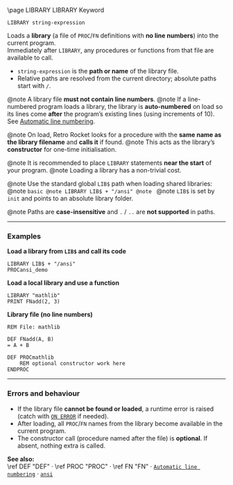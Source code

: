 \page LIBRARY LIBRARY Keyword
```basic
LIBRARY string-expression
```

Loads a **library** (a file of `PROC`/`FN` definitions with **no line numbers**) into the current program.  
Immediately after `LIBRARY`, any procedures or functions from that file are available to call.

- `string-expression` is the **path or name** of the library file.
- Relative paths are resolved from the current directory; absolute paths start with `/`.


@note A library file **must not contain line numbers**.
@note If a line-numbered program loads a library, the library is **auto-numbered** on load so its lines come **after** the program’s existing lines (using increments of 10). See [Automatic line numbering](https://github.com/brainboxdotcc/retro-rocket/wiki/Automatic-line-numbering).


@note On load, Retro Rocket looks for a procedure with the **same name as the library filename** and **calls it** if found.
@note This acts as the library’s **constructor** for one-time initialisation.


@note It is recommended to place `LIBRARY` statements **near the start** of your program.
@note Loading a library has a non-trivial cost.


@note Use the standard global `LIB$` path when loading shared libraries:
@note ```basic
@note LIBRARY LIB$ + "/ansi"
@note ```
@note `LIB$` is set by `init` and points to an absolute library folder.


@note Paths are **case-insensitive** and `.` / `..` are **not supported** in paths.

---

### Examples

**Load a library from `LIB$` and call its code**
```basic
LIBRARY LIB$ + "/ansi"
PROCansi_demo
```

**Load a local library and use a function**
```basic
LIBRARY "mathlib"
PRINT FNadd(2, 3)
```

**Library file (no line numbers)**
```basic
REM File: mathlib

DEF FNadd(A, B)
= A + B

DEF PROCmathlib
    REM optional constructor work here
ENDPROC
```

---

### Errors and behaviour
- If the library file **cannot be found or loaded**, a runtime error is raised (catch with [`ON ERROR`](https://github.com/brainboxdotcc/retro-rocket/wiki/ONERROR) if needed).
- After loading, all `PROC`/`FN` names from the library become available in the current program.
- The constructor call (procedure named after the file) is **optional**. If absent, nothing extra is called.

**See also:**  
\ref DEF "DEF" ·
\ref PROC "PROC" ·
\ref FN "FN" ·
[`Automatic line numbering`](https://github.com/brainboxdotcc/retro-rocket/wiki/Automatic-line-numbering) ·
[`ansi`](https://github.com/brainboxdotcc/retro-rocket/wiki/ansi)
